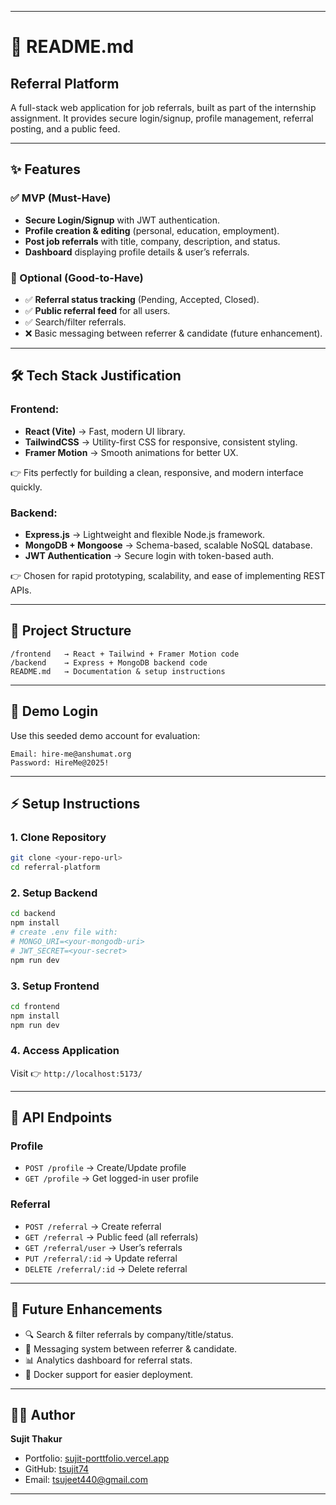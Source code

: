 
---

# 📘 README.md

##  Referral Platform

A full-stack web application for job referrals, built as part of the internship assignment.
It provides secure login/signup, profile management, referral posting, and a public feed.

---

## ✨ Features

### ✅ MVP (Must-Have)

* **Secure Login/Signup** with JWT authentication.
* **Profile creation & editing** (personal, education, employment).
* **Post job referrals** with title, company, description, and status.
* **Dashboard** displaying profile details & user’s referrals.

### 🎁 Optional (Good-to-Have)

* ✅ **Referral status tracking** (Pending, Accepted, Closed).
* ✅ **Public referral feed** for all users.
* ✅ Search/filter referrals.
* ❌ Basic messaging between referrer & candidate (future enhancement).

---

## 🛠️ Tech Stack Justification

### **Frontend**:

* **React (Vite)** → Fast, modern UI library.
* **TailwindCSS** → Utility-first CSS for responsive, consistent styling.
* **Framer Motion** → Smooth animations for better UX.

👉 Fits perfectly for building a clean, responsive, and modern interface quickly.

### **Backend**:

* **Express.js** → Lightweight and flexible Node.js framework.
* **MongoDB + Mongoose** → Schema-based, scalable NoSQL database.
* **JWT Authentication** → Secure login with token-based auth.

👉 Chosen for rapid prototyping, scalability, and ease of implementing REST APIs.

---

## 📂 Project Structure

```
/frontend   → React + Tailwind + Framer Motion code
/backend    → Express + MongoDB backend code
README.md   → Documentation & setup instructions
```

---

## 🔑 Demo Login

Use this seeded demo account for evaluation:

```
Email: hire-me@anshumat.org  
Password: HireMe@2025!
```

---

## ⚡ Setup Instructions

### 1. Clone Repository

```bash
git clone <your-repo-url>
cd referral-platform
```

### 2. Setup Backend

```bash
cd backend
npm install
# create .env file with:
# MONGO_URI=<your-mongodb-uri>
# JWT_SECRET=<your-secret>
npm run dev
```

### 3. Setup Frontend

```bash
cd frontend
npm install
npm run dev
```

### 4. Access Application

Visit 👉 `http://localhost:5173/`

---

## 📌 API Endpoints

### Profile

* `POST /profile` → Create/Update profile
* `GET /profile` → Get logged-in user profile

### Referral

* `POST /referral` → Create referral
* `GET /referral` → Public feed (all referrals)
* `GET /referral/user` → User’s referrals
* `PUT /referral/:id` → Update referral
* `DELETE /referral/:id` → Delete referral

---

## 🚀 Future Enhancements

* 🔍 Search & filter referrals by company/title/status.
* 💬 Messaging system between referrer & candidate.
* 📊 Analytics dashboard for referral stats.
* 🐳 Docker support for easier deployment.

---

## 👨‍💻 Author

**Sujit Thakur**

* Portfolio: [sujit-porttfolio.vercel.app](https://sujit-porttfolio.vercel.app/)
* GitHub: [tsujit74](https://github.com/tsujit74)
* Email: [tsujeet440@gmail.com](mailto:tsujeet440@gmail.com)

---
